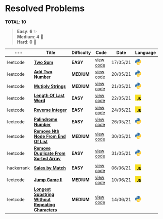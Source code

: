 # Resolved Problems
**TOTAL**: **10**
> **Easy**: **6** :sparkles:\
> **Medium**: **4** :metal:\
> **Hard**: **0** :tada:


--- | Title | Difficulty | Code | Date | Language
--- | --- | --- | --- | --- | --- |
leetcode | [**Two Sum**](https://leetcode.com/problems/two-sum) | **EASY** | [view code](problems/two_sum.py) | 17/05/21 | <img src="icons/python.png" alt="drawing" width="20"/> 
leetcode | [**Add Two Number**](https://leetcode.com/problems/add-two-numbers) | **MEDIUM** | [view code](problems/add_two_numbers.py) | 20/05/21 | <img src="icons/python.png" alt="drawing" width="20"/>
leetcode | [**Mutiply Strings**](https://leetcode.com/problems/multiply-strings) | **MEDIUM** | [view code](problems/multiply_strings.py) | 21/05/21 | <img src="icons/python.png" alt="drawing" width="20"/> 
leetcode | [**Length Of Last Word**](https://leetcode.com/problems/length-of-last-word) | **EASY** | [view code](problems/length_of_last_word.js) | 22/05/21 | <img src="icons/javascript.png" alt="drawing" width="20"/> 
leetcode | [**Reverse Integer**](https://leetcode.com/problems/reverse-integer) | **EASY** | [view code](problems/reverse_integer.js) | 24/05/21 | <img src="icons/javascript.png" alt="drawing" width="20"/> 
leetcode | [**Palindrome Number**](https://leetcode.com/problems/palindrome-number) | **EASY** | [view code](problems/palindrome_number.py) | 26/05/21 | <img src="icons/python.png" alt="drawing" width="20"/> 
leetcode | [**Remove Nth Node From End Of List**](https://leetcode.com/problems/remove-nth-node-from-end-of-list) | **MEDIUM** | [view code](problems/remove_nth_node_end.py) | 30/05/21 | <img src="icons/python.png" alt="drawing" width="20"/> 
leetcode | [**Remove Duplicate From Sorted Array**](https://leetcode.com/problems/remove-duplicates-from-sorted-array) | **EASY** | [view code](problems/remove_duplicate_from_sorted_array.py) | 31/05/21 | <img src="icons/python.png" alt="drawing" width="20"/>
hackerrank | [**Sales by Match**](https://www.hackerrank.com/challenges/sock-merchant/problem?h_l=interview&playlist_slugs%5B%5D=interview-preparation-kit&playlist_slugs%5B%5D=warmup) | **EASY** | [view code](problems/sale_by_match.js) | 06/06/21 | <img src="icons/javascript.png" alt="drawing" width="20"/> 
leetcode | [**Jump Game II**](https://leetcode.com/problems/jump-game-ii) | **MEDIUM** | [view code](problems/jump_game_II.js) | 10/06/21 | <img src="icons/javascript.png" alt="drawing" width="20"/>
leetcode | [**Longest Substring Without Repeating Characters**](https://leetcode.com/problems/longest-substring-without-repeating-characters/) | **MEDIUM** | [view code](problems/longest_substring_without_repeat_character.py) | 14/06/21 | <img src="icons/python.png" alt="drawing" width="20"/>
